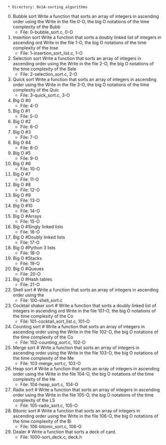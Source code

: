      * Directory: 0x1A-sorting_algorithms

 0. Bubble sort 
   Write a function that sorts an array of integers in ascending order using the
   Write in the file 0-O, the big O notations of the time complexity of the Bubb
     * File: 0-bubble_sort.c, 0-O
1. Insertion sort 
   Write a function that sorts a doubly linked list of integers in ascending ord
   Write in the file 1-O, the big O notations of the time complexity of the Inse
     * File: 1-insertion_sort_list.c, 1-O
2. Selection sort 
   Write a function that sorts an array of integers in ascending order using the
   Write in the file 2-O, the big O notations of the time complexity of the Sele
     * File: 2-selection_sort.c, 2-O
3. Quick sort 
   Write a function that sorts an array of integers in ascending order using the
   Write in the file 3-O, the big O notations of the time complexity of the Quic
     * File: 3-quick_sort.c, 3-O
4. Big O #0 
     * File: 4-O
5. Big O #1 
     * File: 5-O
6. Big O #2 
     * File: 6-O
7. Big O #3 
     * File: 7-O
8. Big O #4 
     * File: 8-O
9. Big O #5 
     * File: 9-O
10. Big O #6 
     * File: 10-O
11. Big O #7 
     * File: 11-O
12. Big O #8 
     * File: 12-O
13. Big O #9 
     * File: 13-O
14. Big O #10 
     * File: 14-O
15. Big O #Arrays 
     * File: 15-O
16. Big O #Singly linked lists 
     * File: 16-O
17. Big O #Doubly linked lists 
     * File: 17-O
18. Big O #Python 3 lists 
     * File: 18-O
19. Big O #Stacks 
     * File: 19-O
20. Big O #Queues 
     * File: 20-O
21. Big O #Hash tables 
     * File: 21-O
22. Shell sort #
   Write a function that sorts an array of integers in ascending order using the
     * File: 100-shell_sort.c
23. Cocktail shaker sort #
   Write a function that sorts a doubly linked list of integers in ascending ord
   Write in the file 101-O, the big O notations of the time complexity of the Co
     * File: 101-cocktail_sort_list.c, 101-O
24. Counting sort #
   Write a function that sorts an array of integers in ascending order using the
   Write in the file 102-O, the big O notations of the time complexity of the Co
     * File: 102-counting_sort.c, 102-O
25. Merge sort #
   Write a function that sorts an array of integers in ascending order using the
   Write in the file 103-O, the big O notations of the time complexity of the Me
     * File: 103-merge_sort.c, 103-O
26. Heap sort #
   Write a function that sorts an array of integers in ascending order using the
   Write in the file 104-O, the big O notations of the time complexity of the He
     * File: 104-heap_sort.c, 104-O
27. Radix sort #
   Write a function that sorts an array of integers in ascending order using the
   Write in the file 105-O, the big O notations of the time complexity of the LS
     * File: 105-radix_sort.c, 105-O
28. Bitonic sort #
   Write a function that sorts an array of integers in ascending order using the
   Write in the file 106-O, the big O notations of the time complexity of the Bi
     * File: 106-bitonic_sort.c, 106-O
29. Dealer #
   Write a function that sorts a deck of card.
     * File: 1000-sort_deck.c, deck.h
